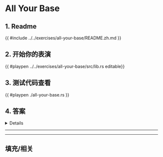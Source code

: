 # All Your Base
## 1. Readme

 {{ #include ../../exercises/all-your-base/README.zh.md }}

 ## 2. 开始你的表演

 {{ #playpen ../../exercises/all-your-base/src/lib.rs editable}}

 ## 3. 测试代码查看

 {{ #playpen ./all-your-base.rs }}

 ## 4. 答案

 <details>

 {{ #playpen ../../exercises/all-your-base/example.rs }}

 </details>

 ---
 ---

 ## 填充/相关


